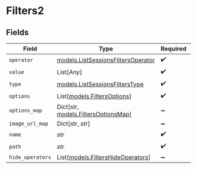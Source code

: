 # Filters2


## Fields

| Field                                                                          | Type                                                                           | Required                                                                       | Description                                                                    |
| ------------------------------------------------------------------------------ | ------------------------------------------------------------------------------ | ------------------------------------------------------------------------------ | ------------------------------------------------------------------------------ |
| `operator`                                                                     | [models.ListSessionsFiltersOperator](../models/listsessionsfiltersoperator.md) | :heavy_check_mark:                                                             | N/A                                                                            |
| `value`                                                                        | List[*Any*]                                                                    | :heavy_check_mark:                                                             | N/A                                                                            |
| `type`                                                                         | [models.ListSessionsFiltersType](../models/listsessionsfilterstype.md)         | :heavy_check_mark:                                                             | N/A                                                                            |
| `options`                                                                      | List[[models.FiltersOptions](../models/filtersoptions.md)]                     | :heavy_check_mark:                                                             | N/A                                                                            |
| `options_map`                                                                  | Dict[str, [models.FiltersOptionsMap](../models/filtersoptionsmap.md)]          | :heavy_minus_sign:                                                             | N/A                                                                            |
| `image_url_map`                                                                | Dict[str, *str*]                                                               | :heavy_minus_sign:                                                             | N/A                                                                            |
| `name`                                                                         | *str*                                                                          | :heavy_check_mark:                                                             | N/A                                                                            |
| `path`                                                                         | *str*                                                                          | :heavy_check_mark:                                                             | N/A                                                                            |
| `hide_operators`                                                               | List[[models.FiltersHideOperators](../models/filtershideoperators.md)]         | :heavy_minus_sign:                                                             | N/A                                                                            |